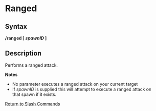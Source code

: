 # Ranged

## Syntax

**/ranged \[** _**spawnID**_ **\]**

## Description

Performs a ranged attack.

**Notes**

* No parameter executes a ranged attack on your current target
* If _spawnID_ is supplied this will attempt to execute a ranged attack on that spawn if it exists.

[Return to Slash Commands](./)

